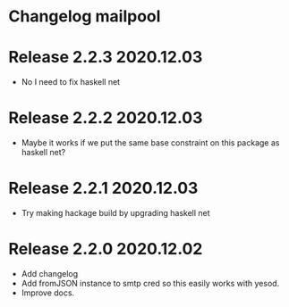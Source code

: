 # Changelog mailpool

# Release 2.2.3 2020.12.03 
+ No I need to fix haskell net

# Release 2.2.2 2020.12.03 
+ Maybe it works if we put the same base constraint on this package as haskell net?

# Release 2.2.1 2020.12.03 

+ Try making hackage build by upgrading haskell net

# Release 2.2.0 2020.12.02 

+ Add changelog
+ Add fromJSON instance to smtp cred so this easily works with yesod.
+ Improve docs.
